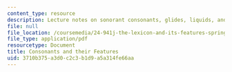 ```yaml
---
content_type: resource
description: Lecture notes on sonorant consonants, glides, liquids, and nasals.
file: null
file_location: /coursemedia/24-941j-the-lexicon-and-its-features-spring-2007/3710b375a3d0c2c3b1d9a5a314fe66aa_lec3ks1.pdf
file_type: application/pdf
resourcetype: Document
title: Consonants and their Features
uid: 3710b375-a3d0-c2c3-b1d9-a5a314fe66aa
---
```

